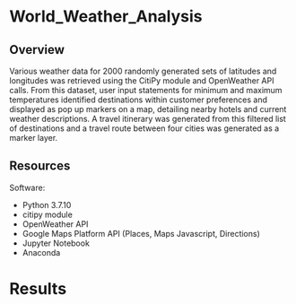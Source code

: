 # World_Weather_Analysis

## Overview
Various weather data for 2000 randomly generated sets of latitudes and longitudes was retrieved using the CitiPy module and OpenWeather API calls. From this dataset, user input statements for minimum and maximum temperatures identified destinations within customer preferences and displayed as pop up markers on a map, detailing nearby hotels and current weather descriptions. A travel itinerary was generated from this filtered list of destinations and a travel route between four cities was generated as a marker layer.

## Resources

Software:
* Python 3.7.10
* citipy module
* OpenWeather API
* Google Maps Platform API (Places, Maps Javascript, Directions)
* Jupyter Notebook
* Anaconda

# Results
